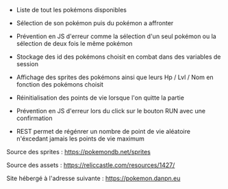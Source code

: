 - Liste de tout les pokémons disponibles

- Sélection de son pokémon puis du pokémon a affronter

- Prévention en JS d'erreur comme la sélection d'un seul pokémon ou la sélection de deux fois le même pokémon

- Stockage des id des pokémons choisit en combat dans des variables de session

- Affichage des sprites des pokémons ainsi que leurs Hp / Lvl / Nom en fonction des pokémons choisit

- Réinitialisation des points de vie lorsque l'on quitte la partie

- Prévention en JS d'erreur lors du click sur le bouton RUN avec une confirmation

- REST permet de régénrer un nombre de point de vie aléatoire n'éxcedant jamais les points de vie maximum

Source des sprites : https://pokemondb.net/sprites

Source des assets : https://reliccastle.com/resources/1427/

Site hébergé à l'adresse suivante : https://pokemon.danpn.eu
